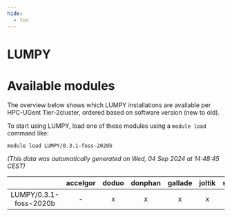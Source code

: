 ```yaml
---
hide:
  - toc
---
```


LUMPY
=====

# Available modules


The overview below shows which LUMPY installations are available per HPC-UGent Tier-2cluster, ordered based on software version (new to old).

To start using LUMPY, load one of these modules using a `module load` command like:

```shell
module load LUMPY/0.3.1-foss-2020b
```

*(This data was automatically generated on Wed, 04 Sep 2024 at 14:48:45 CEST)*  

| |accelgor|doduo|donphan|gallade|joltik|shinx|skitty|
| :---: | :---: | :---: | :---: | :---: | :---: | :---: | :---: |
|LUMPY/0.3.1-foss-2020b|-|x|x|x|x|-|x|
